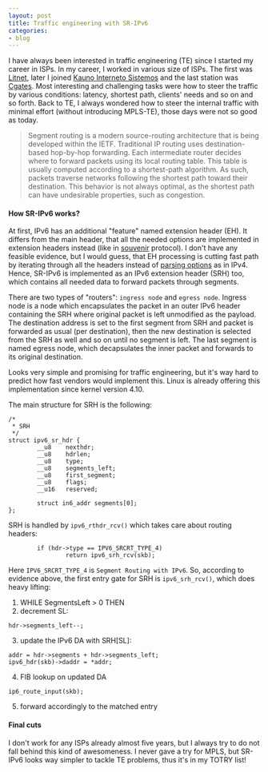 ```yaml
---
layout: post
title: Traffic engineering with SR-IPv6
categories:
- blog
---
```


I have always been interested in traffic engineering (TE) since I started my career in ISPs. In my career, I worked in various size of ISPs. The first was [Litnet](https://www.litnet.lt/en/), later I joined [Kauno Interneto Sistemos](http://k-sistemos.lt) and the last station was [Cgates](http://www.cgates.lt). Most interesting and challenging tasks were how to steer the traffic by various conditions: latency, shortest path, clients' needs and so on and so forth. Back to TE, I always wondered how to steer the internal traffic with minimal effort (without introducing MPLS-TE), those days were not so good as today.

>Segment routing is a modern source-routing architecture that is being developed within the IETF. Traditional IP routing uses destination-based hop-by-hop forwarding. Each intermediate router decides where to forward packets using its local routing table. This table is usually computed according to a shortest-path algorithm. As such, packets traverse networks following the shortest path toward their destination. This behavior is not always optimal, as the shortest path can have undesirable properties, such as congestion.

#### How SR-IPv6 works?

At first, IPv6 has an additional "feature" named extension header (EH). It differs from the main header, that all the needed options are implemented in extension headers instead (like in [souvenir](http://blog.donatas.net/blog/2017/05/30/best-souvenir-ever/) protocol). I don't have any feasible evidence, but I would guess, that EH processing is cutting fast path by iterating through all the headers instead of [parsing options](http://blog.donatas.net/blog/2017/03/09/tfo/) as in IPv4. Hence, SR-IPv6 is implemented as an IPv6 extension header (SRH) too, which contains all needed data to forward packets through segments. 

There are two types of "routers": `ingress node` and `egress node`. Ingress node is a node which encapsulates the packet in an outer IPv6 header containing the SRH where original packet is left unmodified as the payload. The destination address is set to the first segment from SRH and packet is forwarded as usual (per destination), then the new destination is selected from the SRH as well and so on until no segment is left. The last segment is named egress node, which decapsulates the inner packet and forwards to its original destination.

Looks very simple and promising for traffic engineering, but it's way hard to predict how fast vendors would implement this. Linux is already offering this implementation since kernel version 4.10. 

The main structure for SRH is the following:
```
/*
 * SRH
 */
struct ipv6_sr_hdr {
        __u8    nexthdr;
        __u8    hdrlen;
        __u8    type;
        __u8    segments_left;
        __u8    first_segment;
        __u8    flags;
        __u16   reserved;

        struct in6_addr segments[0];
};
```
SRH is handled by `ipv6_rthdr_rcv()` which takes care about routing headers:
```
        if (hdr->type == IPV6_SRCRT_TYPE_4)
                return ipv6_srh_rcv(skb);
```
Here `IPV6_SRCRT_TYPE_4` is `Segment Routing with IPv6`. So, according to evidence above, the first entry gate for SRH is `ipv6_srh_rcv()`, which does heavy lifting:

1. WHILE SegmentsLeft > 0 THEN
2.    decrement SL:
```
hdr->segments_left--;
```
3.    update the IPv6 DA with SRH[SL]:
```
addr = hdr->segments + hdr->segments_left;
ipv6_hdr(skb)->daddr = *addr;
```
4.    FIB lookup on updated DA
```
ip6_route_input(skb);
```
5.    forward accordingly to the matched entry

#### Final cuts

I don't work for any ISPs already almost five years, but I always try to do not fall behind this kind of awesomeness. I never gave a try for MPLS, but SR-IPv6 looks way simpler to tackle TE problems, thus it's in my TOTRY list!
